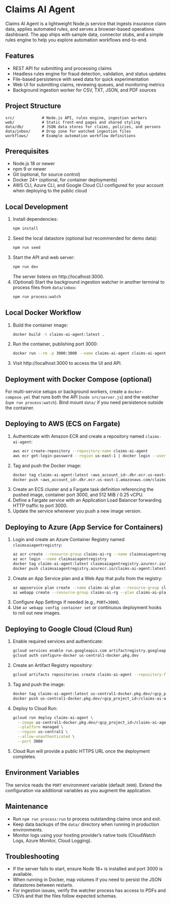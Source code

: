 # Claims AI Agent

Claims AI Agent is a lightweight Node.js service that ingests insurance claim data, applies automated rules, and serves a browser-based operations dashboard. The app ships with sample data, connector stubs, and a simple rules engine to help you explore automation workflows end-to-end.

## Features
- REST API for submitting and processing claims
- Headless rules engine for fraud detection, validation, and status updates
- File-based persistence with seed data for quick experimentation
- Web UI for submitting claims, reviewing queues, and monitoring metrics
- Background ingestion worker for CSV, TXT, JSON, and PDF sources

## Project Structure
```
src/            # Node.js API, rules engine, ingestion workers
web/            # Static front-end pages and shared styling
data/db/        # JSON data stores for claims, policies, and persons
data/inbox/     # Drop zone for watched ingestion files
workflows/      # Example automation workflow definitions
```

## Prerequisites
- Node.js 18 or newer
- npm 9 or newer
- Git (optional, for source control)
- Docker 24+ (optional, for container deployments)
- AWS CLI, Azure CLI, and Google Cloud CLI configured for your account when deploying to the public cloud

## Local Development
1. Install dependencies:
   ```bash
   npm install
   ```
2. Seed the local datastore (optional but recommended for demo data):
   ```bash
   npm run seed
   ```
3. Start the API and web server:
   ```bash
   npm run dev
   ```
   The server listens on http://localhost:3000.
4. (Optional) Start the background ingestion watcher in another terminal to process files from `data/inbox`:
   ```bash
   npm run process:watch
   ```

## Local Docker Workflow
1. Build the container image:
   ```bash
   docker build -t claims-ai-agent:latest .
   ```
2. Run the container, publishing port 3000:
   ```bash
   docker run --rm -p 3000:3000 --name claims-ai-agent claims-ai-agent:latest
   ```
3. Visit http://localhost:3000 to access the UI and API.

## Deployment with Docker Compose (optional)
For multi-service setups or background workers, create a `docker-compose.yml` that runs both the API (`node src/server.js`) and the watcher (`npm run process:watch`). Bind mount `data/` if you need persistence outside the container.

## Deploying to AWS (ECS on Fargate)
1. Authenticate with Amazon ECR and create a repository named `claims-ai-agent`:
   ```bash
   aws ecr create-repository --repository-name claims-ai-agent
   aws ecr get-login-password --region us-east-1 | docker login --username AWS --password-stdin <aws_account_id>.dkr.ecr.us-east-1.amazonaws.com
   ```
2. Tag and push the Docker image:
   ```bash
   docker tag claims-ai-agent:latest <aws_account_id>.dkr.ecr.us-east-1.amazonaws.com/claims-ai-agent:latest
   docker push <aws_account_id>.dkr.ecr.us-east-1.amazonaws.com/claims-ai-agent:latest
   ```
3. Create an ECS cluster and a Fargate task definition referencing the pushed image, container port 3000, and 512 MiB / 0.25 vCPU.
4. Define a Fargate service with an Application Load Balancer forwarding HTTP traffic to port 3000.
5. Update the service whenever you push a new image version.

## Deploying to Azure (App Service for Containers)
1. Login and create an Azure Container Registry named `claimsaiagentregistry`:
   ```bash
   az acr create --resource-group claims-ai-rg --name claimsaiagentregistry --sku Basic
   az acr login --name claimsaiagentregistry
   docker tag claims-ai-agent:latest claimsaiagentregistry.azurecr.io/claims-ai-agent:latest
   docker push claimsaiagentregistry.azurecr.io/claims-ai-agent:latest
   ```
2. Create an App Service plan and a Web App that pulls from the registry:
   ```bash
   az appservice plan create --name claims-ai-plan --resource-group claims-ai-rg --sku B1 --is-linux
   az webapp create --resource-group claims-ai-rg --plan claims-ai-plan --name claims-ai-agent --deployment-container-image-name claimsaiagentregistry.azurecr.io/claims-ai-agent:latest
   ```
3. Configure App Settings if needed (e.g., `PORT=3000`).
4. Use `az webapp config container set` or continuous deployment hooks to roll out new images.

## Deploying to Google Cloud (Cloud Run)
1. Enable required services and authenticate:
   ```bash
   gcloud services enable run.googleapis.com artifactregistry.googleapis.com
   gcloud auth configure-docker us-central1-docker.pkg.dev
   ```
2. Create an Artifact Registry repository:
   ```bash
   gcloud artifacts repositories create claims-ai-agent --repository-format=docker --location=us-central1
   ```
3. Tag and push the image:
   ```bash
   docker tag claims-ai-agent:latest us-central1-docker.pkg.dev/<gcp_project_id>/claims-ai-agent/claims-ai-agent:latest
   docker push us-central1-docker.pkg.dev/<gcp_project_id>/claims-ai-agent/claims-ai-agent:latest
   ```
4. Deploy to Cloud Run:
   ```bash
   gcloud run deploy claims-ai-agent \
     --image us-central1-docker.pkg.dev/<gcp_project_id>/claims-ai-agent/claims-ai-agent:latest \
     --platform managed \
     --region us-central1 \
     --allow-unauthenticated \
     --port 3000
   ```
5. Cloud Run will provide a public HTTPS URL once the deployment completes.

## Environment Variables
The service reads the `PORT` environment variable (default `3000`). Extend the configuration via additional variables as you augment the application.

## Maintenance
- Run `npm run process:run` to process outstanding claims once and exit.
- Keep data backups of the `data/` directory when running in production environments.
- Monitor logs using your hosting provider’s native tools (CloudWatch Logs, Azure Monitor, Cloud Logging).

## Troubleshooting
- If the server fails to start, ensure Node 18+ is installed and port 3000 is available.
- When running in Docker, map volumes if you need to persist the JSON datastores between restarts.
- For ingestion issues, verify the watcher process has access to PDFs and CSVs and that the files follow expected schemas.
